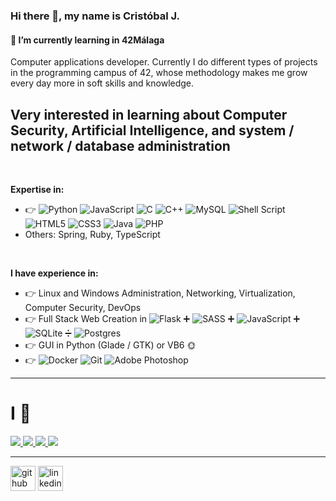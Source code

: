 ### Hi there 👋, my name is Cristóbal J.
#### 🌱 I’m currently learning in 42Málaga
  Computer applications developer. Currently I do different types of projects in the programming campus of 42, whose methodology makes me grow every day more in soft skills and knowledge.

**Very interested in learning about Computer Security, Artificial Intelligence, and system / network / database administration**
---

<br>

**Expertise in:**
- 👉 ![Python](https://img.shields.io/badge/python-3670A0?style=for-the-badge&logo=python&logoColor=ffdd54) ![JavaScript](https://img.shields.io/badge/javascript-%23323330.svg?style=for-the-badge&logo=javascript&logoColor=%23F7DF1E) ![C](https://img.shields.io/badge/c-%2300599C.svg?style=for-the-badge&logo=c&logoColor=white) ![C++](https://img.shields.io/badge/c++-%2300599C.svg?style=for-the-badge&logo=c%2B%2B&logoColor=white) ![MySQL](https://img.shields.io/badge/mysql-4479A1.svg?style=for-the-badge&logo=mysql&logoColor=white) ![Shell Script](https://img.shields.io/badge/shell_script-%23121011.svg?style=for-the-badge&logo=gnu-bash&logoColor=white) ![HTML5](https://img.shields.io/badge/html5-%23E34F26.svg?style=for-the-badge&logo=html5&logoColor=white) ![CSS3](https://img.shields.io/badge/css3-%231572B6.svg?style=for-the-badge&logo=css3&logoColor=white) ![Java](https://img.shields.io/badge/java-%23ED8B00.svg?style=for-the-badge&logo=openjdk&logoColor=white) ![PHP](https://img.shields.io/badge/php-%23777BB4.svg?style=for-the-badge&logo=php&logoColor=white)
- Others: Spring, Ruby, TypeScript

<br>

**I have experience in:**
- 👉 Linux and Windows Administration, Networking, Virtualization, Computer Security, DevOps
- 👉 Full Stack Web Creation in ![Flask](https://img.shields.io/badge/flask-%23000.svg?style=for-the-badge&logo=flask&logoColor=white) ➕ ![SASS](https://img.shields.io/badge/SASS-hotpink.svg?style=for-the-badge&logo=SASS&logoColor=white) ➕ ![JavaScript](https://img.shields.io/badge/javascript-%23323330.svg?style=for-the-badge&logo=javascript&logoColor=%23F7DF1E) ➕ ![SQLite](https://img.shields.io/badge/sqlite-%2307405e.svg?style=for-the-badge&logo=sqlite&logoColor=white) ➗ ![Postgres](https://img.shields.io/badge/postgres-%23316192.svg?style=for-the-badge&logo=postgresql&logoColor=white)
- 👉 GUI in Python (Glade / GTK) or VB6 🌞
- 👉 ![Docker](https://img.shields.io/badge/docker-%230db7ed.svg?style=for-the-badge&logo=docker&logoColor=white) ![Git](https://img.shields.io/badge/git-%23F05033.svg?style=for-the-badge&logo=git&logoColor=white) ![Adobe Photoshop](https://img.shields.io/badge/adobe%20photoshop-%2331A8FF.svg?style=for-the-badge&logo=adobe%20photoshop&logoColor=white)
---
<p align="center">
  <h1>I 💙 </h1>
  <a href="https://skillicons.dev">
    <img src="https://skillicons.dev/icons?i=linux,ubuntu,kali,mint,arch,windows" />
  </a>
  <a href="https://skillicons.dev">
    <img src="https://skillicons.dev/icons?i=vim,vscode,sublime" />
  </a>
  <a href="https://skillicons.dev">
    <img src="https://skillicons.dev/icons?i=py,flask,bash,js,md,jquery,postgres" />
  </a>
  <a href="https://skillicons.dev">
    <img src="https://skillicons.dev/icons?i=obsidian,arduino,docker,nginx,git,ps" />
  </a>
</p>

---

[<img src='https://cdn.jsdelivr.net/npm/simple-icons@3.0.1/icons/github.svg' alt='github' height='40'>](https://github.com/csubires)  [<img src='https://cdn.jsdelivr.net/npm/simple-icons@3.0.1/icons/linkedin.svg' alt='linkedin' height='40'>](https://www.linkedin.com/in/csubires/)  
